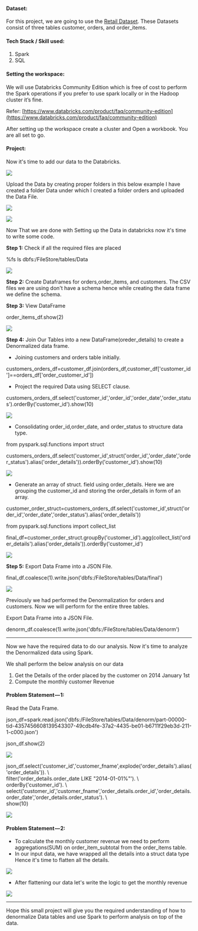 #### Dataset:

For this project, we are going to use the [Retail Dataset](https://github.com/sidharth1805/Data-Processing-and-Analysis-using-Spark-Spark-Project-1/tree/main/Data). These Datasets consist of three tables customer, orders, and order_items.

#### Tech Stack / Skill used:

1.  Spark
2.  SQL

#### Setting the workspace:

We will use Databricks Community Edition which is free of cost to perform the Spark operations if you prefer to use spark locally or in the Hadoop cluster it’s fine.

Refer: [https://www.databricks.com/product/faq/community-edition](https://www.databricks.com/product/faq/community-edition)

After setting up the workspace create a cluster and Open a workbook. You are all set to go.

#### Project:

Now it's time to add our data to the Databricks.

![](https://cdn-images-1.medium.com/max/1284/1*3luM6g9xUS6mSd8LrM6Grg.png)

Upload the Data by creating proper folders in this below example I have created a folder Data under which I created a folder orders and uploaded the Data File.

![](https://cdn-images-1.medium.com/max/1284/1*q1y2jq4HCyl3G6DzXwVcQA.png)

![](https://cdn-images-1.medium.com/max/1284/1*03P0lXF0JXsLNO6sMzd0nA.png)

Now That we are done with Setting up the Data in databricks now it's time to write some code.

**Step 1:** Check if all the required files are placed

%fs ls dbfs:/FileStore/tables/Data

![](https://cdn-images-1.medium.com/max/1284/1*O4S_5uileBxtBJEG6XShww.png)

**Step 2:** Create Dataframes for orders,order_items, and customers. The CSV files we are using don't have a schema hence while creating the data frame we define the schema.

**Step 3:** View DataFrame

order_items_df.show(2)

![](https://cdn-images-1.medium.com/max/1284/1*fLwzJ0n53JYNF_HvJ95TOg.png)

**Step 4:** Join Our Tables into a new DataFrame(oreder_details) to create a Denormalized data frame.

-   Joining customers and orders table initially.

customers_orders_df=customer_df.join(orders_df,customer_df['customer_id']==orders_df['order_customer_id'])

-   Project the required Data using SELECT clause.

customers_orders_df.select('customer_id','order_id','order_date','order_status').orderBy('customer_id').show(10)

![](https://cdn-images-1.medium.com/max/1284/1*ld6Tas61Cx_n5zjXYAoEew.png)

-   Consolidating order_id,order_date, and order_status to structure data type.

from pyspark.sql.functions import struct

customers_orders_df.select('customer_id',struct('order_id','order_date','order_status').alias('order_details')).orderBy('customer_id').show(10)

![](https://cdn-images-1.medium.com/max/1284/1*dsrz0kso_cnF3hg8NEttNA.png)

-   Generate an array of struct. field using order_details. Here we are grouping the customer_id and storing the order_details in form of an array.

customer_order_struct=customers_orders_df.select('customer_id',struct('order_id','order_date','order_status').alias('order_details'))

from pyspark.sql.functions import collect_list

final_df=customer_order_struct.groupBy('customer_id').agg(collect_list('order_details').alias('order_details')).orderBy('customer_id')

![](https://cdn-images-1.medium.com/max/1284/1*PHJ6r19u5SVJXtMxmfgkWg.png)

**Step 5:** Export Data Frame into a JSON File.

final_df.coalesce(1).write.json('dbfs:/FileStore/tables/Data/final')

![](https://cdn-images-1.medium.com/max/1284/1*opuVNdwkT9jE2fkByiQu2g.png)

Previously we had performed the Denormalization for orders and customers. Now we will perform for the entire three tables.

Export Data Frame into a JSON File.

denorm_df.coalesce(1).write.json('dbfs:/FileStore/tables/Data/denorm')

----------

Now we have the required data to do our analysis. Now it's time to analyze the Denormalized data using Spark.

We shall perform the below analysis on our data

1.  Get the Details of the order placed by the customer on 2014 January 1st
2.  Compute the monthly customer Revenue

#### Problem Statement — 1:

Read the Data Frame.

json_df=spark.read.json('dbfs:/FileStore/tables/Data/denorm/part-00000-tid-4357456608139543307-49cdb4fe-37a2-4435-be01-b6711f29eb3d-211-1-c000.json')

json_df.show(2)

![](https://cdn-images-1.medium.com/max/1284/1*dlMPVpTiJx4wGwB2BX7kGQ.png)

json_df.select('customer_id','customer_fname',explode('order_details').alias('order_details')). \  
filter('order_details.order_date LIKE "2014-01-01%"'). \  
orderBy('customer_id'). \  
select('customer_id','customer_fname','order_details.order_id','order_details.order_date','order_details.order_status'). \  
show(10)

![](https://cdn-images-1.medium.com/max/1284/1*BoRk9EEsk3zj68o5G8gfcA.png)

#### Problem Statement — 2:

-   To calculate the monthly customer revenue we need to perform aggregations(SUM) on order_item_subtotal from the order_items table.
-   In our input data, we have wrapped all the details into a struct data type Hence it's time to flatten all the details.

![](https://cdn-images-1.medium.com/max/1284/1*ccilDd7dyxW3Cp44lk7COw.png)

-   After flattening our data let's write the logic to get the monthly revenue

![](https://cdn-images-1.medium.com/max/1284/1*2WssNX_in6Yy_JwDSeBvNA.png)

----------

Hope this small project will give you the required understanding of how to denormalize Data tables and use Spark to perform analysis on top of the data.
